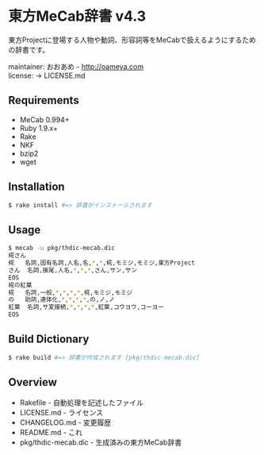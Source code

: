 # 東方MeCab辞書 v4.3

東方Projectに登場する人物や動詞、形容詞等をMeCabで扱えるようにするための辞書です。

maintainer: おおあめ - http://oameya.com  
license: -> LICENSE.md

## Requirements
* MeCab 0.994+
* Ruby 1.9.x+
* Rake
* NKF
* bzip2
* wget

## Installation
```bash
$ rake install #=> 辞書がインストールされます
```

## Usage
```bash
$ mecab -u pkg/thdic-mecab.dic
椛さん
椛	名詞,固有名詞,人名,名,*,*,椛,モミジ,モミジ,東方Project
さん	名詞,接尾,人名,*,*,*,さん,サン,サン
EOS
椛の紅葉
椛	名詞,一般,*,*,*,*,椛,モミジ,モミジ
の	助詞,連体化,*,*,*,*,の,ノ,ノ
紅葉	名詞,サ変接続,*,*,*,*,紅葉,コウヨウ,コーヨー
EOS
```

## Build Dictionary
```bash
$ rake build #=> 辞書が作成されます [pkg/thdic-mecab.dic]
```

## Overview
* Rakefile - 自動処理を記述したファイル
* LICENSE.md - ライセンス
* CHANGELOG.md - 変更履歴
* README.md - これ
* pkg/thdic-mecab.dic - 生成済みの東方MeCab辞書